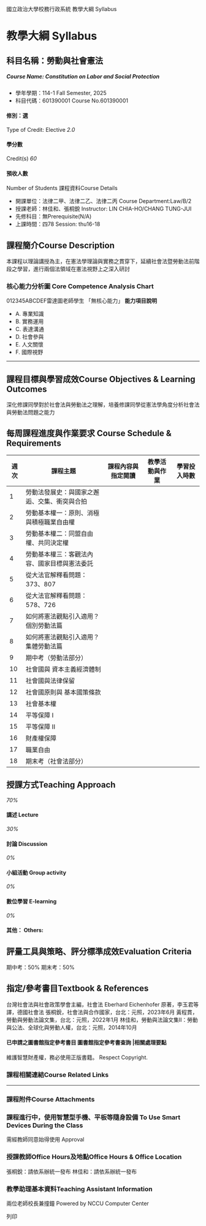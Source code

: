 國立政治大學校務行政系統 教學大綱 Syllabus
# 教學大綱 Syllabus
##  科目名稱：勞動與社會憲法
#####  Course Name: Constitution on Labor and Social Protection
  * 學年學期：114-1 Fall Semester, 2025 
  * 科目代碼：601390001 Course No.601390001


#### 修別：選
Type of Credit: Elective 
_2.0_
#### 學分數
Credit(s)
_60_
#### 預收人數
Number of Students
課程資料Course Details
  * 開課單位：法律二甲、法律二乙、法律二丙 Course Department:Law/B/2 
  * 授課老師：林佳和、張桐銳 Instructor: LIN CHIA-HO/CHANG TUNG-JUI 
  * 先修科目：無Prerequisite(N/A)
  * 上課時間：四78 Session: thu16-18


##  課程簡介Course Description
本課程以理論講授為主，在憲法學理論與實務之貫穿下，延續社會法暨勞動法前階段之學習，進行兩個法領域在憲法視野上之深入研討
###  核心能力分析圖 Core Competence Analysis Chart
012345ABCDEF雷達圖老師學生
「無核心能力」 
**能力項目說明**
  * A. 專業知識
  * B. 實務運用
  * C. 表達溝通
  * D. 社會參與
  * E. 人文關懷
  * F. 國際視野


* * *
##  課程目標與學習成效Course Objectives & Learning Outcomes 
深化修課同學對於社會法與勞動法之理解，培養修課同學從憲法學角度分析社會法與勞動法問題之能力
##  每周課程進度與作業要求 Course Schedule & Requirements
週次 | 課程主題 |  課程內容與 指定閱讀 | 教學活動與作業 | 學習投入時數  
---|---|---|---|---  
1 | 勞動法發展史：與國家之邂逅、交集、衝突與合拍 |  |  |   
2 | 勞動基本權一：原則、消極與積極職業自由權 |  |  |   
3 | 勞動基本權二：同盟自由權、共同決定權 |  |  |   
4 | 勞動基本權三：客觀法內容、國家目標與憲法委託 |  |  |   
5 | 從大法官解釋看問題：373、807 |  |  |   
6 | 從大法官解釋看問題：578、726 |  |  |   
7 | 如何將憲法觀點引入適用？個別勞動法篇 |  |  |   
8 | 如何將憲法觀點引入適用？集體勞動法篇 |  |  |   
9 | 期中考（勞動法部分） |  |  |   
10 |  社會國與 資本主義經濟體制 |  |  |   
11 | 社會國與法律保留 |  |  |   
12 |  社會國原則與 基本國策條款 |  |  |   
13 | 社會基本權 |  |  |   
14 | 平等保障 I |  |  |   
15 | 平等保障 II |  |  |   
16 | 財產權保障 |  |  |   
17 | 職業自由 |  |  |   
18 | 期末考（社會法部分） |  |  |   
##  授課方式Teaching Approach
_70%_
####  講述 Lecture
_30%_
####  討論 Discussion
_0%_
####  小組活動 Group activity
_0%_
####  數位學習 E-learning
_0%_
####  其他： Others:
##  評量工具與策略、評分標準成效Evaluation Criteria
期中考：50%
期末考：50%
##  指定/參考書目Textbook & References
台灣社會法與社會政策學會主編，社會法
Eberhard Eichenhofer 原著，李玉君等譯，德國社會法
張桐銳，社會法與合作國家，台北：元照，2023年6月
黃程貫，勞動與勞動法論文集，台北：元照，2022年1月
林佳和，勞動與法論文集II：勞動與公法、全球化與勞動人權，台北：元照，2014年10月
####  已申請之圖書館指定參考書目  圖書館指定參考書查詢 |相關處理要點
維護智慧財產權，務必使用正版書籍。 Respect Copyright.
###  課程相關連結Course Related Links
* * *
###  課程附件Course Attachments
###  課程進行中，使用智慧型手機、平板等隨身設備 To Use Smart Devices During the Class
需經教師同意始得使用  Approval
###  授課教師Office Hours及地點Office Hours & Office Location
張桐銳：請依系辦統一發布
林佳和：請依系辦統一發布
###  教學助理基本資料Teaching Assistant Information
兩位老師校長兼撞鐘
Powered by NCCU Computer Center
  
列印
